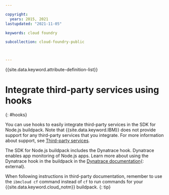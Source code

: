 ```yaml
---

copyright:
  years: 2015, 2021
lastupdated: "2021-11-05"

keywords: cloud foundry

subcollection: cloud-foundry-public



---
```



{{site.data.keyword.attribute-definition-list}}

# Integrate third-party services using hooks
{: #hooks}

You can use hooks to easily integrate third-party services in the SDK for Node.js buildpack. Note that {{site.data.keyword.IBM}} does not provide support for any third-party services that you integrate. For more information about support, see [Third-party services](/docs/cloud-foundry-public?topic=cloud-foundry-public-buildpack_support_statement).

The SDK for Node.js buildpack includes the Dynatrace hook. Dynatrace enables app monitoring of Node.js apps. Learn more about using the Dynatrace hook in the buildpack in the [Dynatrace documentation](https://www.dynatrace.com/support/help/technology-support/cloud-platforms/cloud-foundry/other-deployments-and-configurations/deploy-oneagent-on-pivotal-web-services-for-application-only-monitoring/){: external}.


When following instructions in third-party documentation, remember to use the `ibmcloud cf` command instead of `cf` to run commands for your {{site.data.keyword.cloud_notm}} buildpack.
{: tip}


